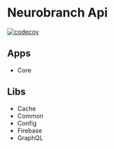 # Neurobranch Api

[![codecov](https://codecov.io/gh/oflynned/neurobranch.api/branch/master/graph/badge.svg?token=yChs6fehaO)](https://codecov.io/gh/oflynned/neurobranch.api)

## Apps

- Core

## Libs

- Cache
- Common
- Config
- Firebase
- GraphQL

